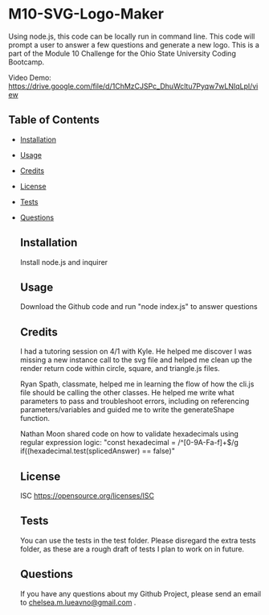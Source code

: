 # M10-SVG-Logo-Maker
Using node.js, this code can be locally run in command line. This code will prompt a user to answer a few questions and generate a new logo. This is a part of the Module 10 Challenge for the Ohio State University Coding Bootcamp.

 Video Demo: https://drive.google.com/file/d/1ChMzCJSPc_DhuWcltu7Pyqw7wLNIqLpl/view 

## Table of Contents
  - [Installation](#installation)
  - [Usage](#usage)
  - [Credits](#credits)
  - [License](#license)
  - [Tests](#tests)
  - [Questions](#questions)

    ## Installation
    Install node.js and inquirer
  
    ## Usage
    Download the Github code and run "node index.js" to answer questions

    ## Credits
    I had a tutoring session on 4/1 with Kyle. He helped me discover I was missing a new instance call to the svg file and helped me clean up the render return code within circle, square, and triangle.js files. 

    Ryan Spath, classmate, helped me in learning the flow of how the cli.js file should be calling the other classes. He helped me write what parameters to pass and troubleshoot errors, including on referencing parameters/variables and guided me to write the generateShape function.

    Nathan Moon shared code on how to validate hexadecimals using regular expression logic:
    "const hexadecimal = /^[0-9A-Fa-f]+$/g
    if((hexadecimal.test(splicedAnswer) == false)"

    ## License
    ISC https://opensource.org/licenses/ISC

    ## Tests
    You can use the tests in the test folder. Please disregard the extra tests folder, as these are a rough draft of tests I plan to work on in future.

    ## Questions
    If you have any questions about my Github Project, please send an email to chelsea.m.lueavno@gmail.com .

   